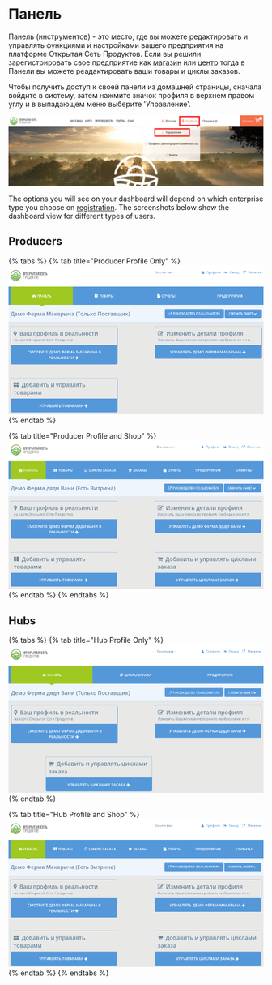# Панель

Панель \(инструментов\) - это место, где вы можете редактировать и управлять функциями и настройками вашего предприятия на платформе Открытая Сеть Продуктов. Если вы решили зарегистрировать свое предприятие как [магазин](../your-quick-start-on-ofn-given-who-you-are.md#shop) или [центр](../your-quick-start-on-ofn-given-who-you-are.md#hub) тогда в Панели вы можете реадактировать ваши товары и циклы заказов.

Чтобы получить доступ к своей панели из домашней страницы, сначала войдите в систему, затем нажмите значок профиля в верхнем правом углу и  в выпадающем меню выберите 'Управление'.

![](../.gitbook/assets/dash1.jpg)

The options you will see on your dashboard will depend on which enterprise type you choose on [registration](register-and-create-your-profile.md). The screenshots below show the dashboard view for different types of users.

## Producers

{% tabs %}
{% tab title="Producer Profile Only" %}
![](../.gitbook/assets/dashboard-profile-only.png)
{% endtab %}

{% tab title="Producer Profile and Shop" %}
![](../.gitbook/assets/dashboard-shop.png)
{% endtab %}
{% endtabs %}

## Hubs

{% tabs %}
{% tab title="Hub Profile Only" %}
![](../.gitbook/assets/hub-dashboard-profile-only.png)
{% endtab %}

{% tab title="Hub Profile and Shop" %}
![](../.gitbook/assets/hub-dashboard-shopfront.png)
{% endtab %}
{% endtabs %}

